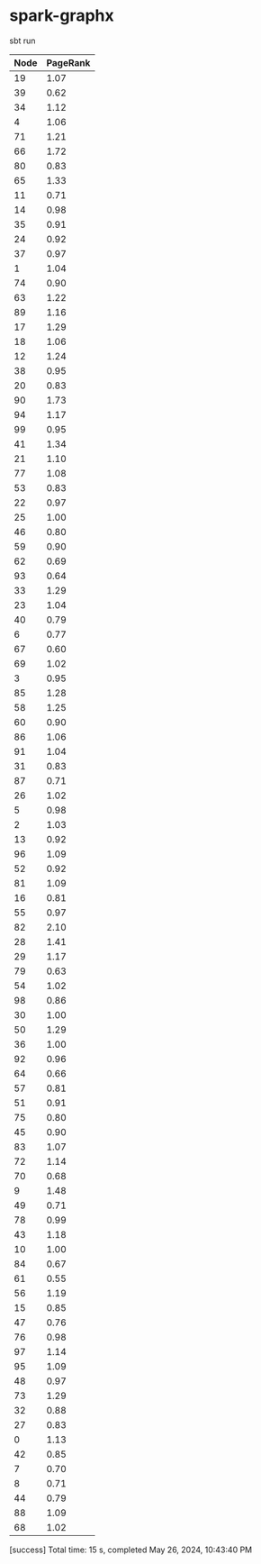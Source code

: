 # spark-graphx

sbt run

| Node | PageRank |
|------|----------|
| 19   | 1.07     |
| 39   | 0.62     |
| 34   | 1.12     |
| 4    | 1.06     |
| 71   | 1.21     |
| 66   | 1.72     |
| 80   | 0.83     |
| 65   | 1.33     |
| 11   | 0.71     |
| 14   | 0.98     |
| 35   | 0.91     |
| 24   | 0.92     |
| 37   | 0.97     |
| 1    | 1.04     |
| 74   | 0.90     |
| 63   | 1.22     |
| 89   | 1.16     |
| 17   | 1.29     |
| 18   | 1.06     |
| 12   | 1.24     |
| 38   | 0.95     |
| 20   | 0.83     |
| 90   | 1.73     |
| 94   | 1.17     |
| 99   | 0.95     |
| 41   | 1.34     |
| 21   | 1.10     |
| 77   | 1.08     |
| 53   | 0.83     |
| 22   | 0.97     |
| 25   | 1.00     |
| 46   | 0.80     |
| 59   | 0.90     |
| 62   | 0.69     |
| 93   | 0.64     |
| 33   | 1.29     |
| 23   | 1.04     |
| 40   | 0.79     |
| 6    | 0.77     |
| 67   | 0.60     |
| 69   | 1.02     |
| 3    | 0.95     |
| 85   | 1.28     |
| 58   | 1.25     |
| 60   | 0.90     |
| 86   | 1.06     |
| 91   | 1.04     |
| 31   | 0.83     |
| 87   | 0.71     |
| 26   | 1.02     |
| 5    | 0.98     |
| 2    | 1.03     |
| 13   | 0.92     |
| 96   | 1.09     |
| 52   | 0.92     |
| 81   | 1.09     |
| 16   | 0.81     |
| 55   | 0.97     |
| 82   | 2.10     |
| 28   | 1.41     |
| 29   | 1.17     |
| 79   | 0.63     |
| 54   | 1.02     |
| 98   | 0.86     |
| 30   | 1.00     |
| 50   | 1.29     |
| 36   | 1.00     |
| 92   | 0.96     |
| 64   | 0.66     |
| 57   | 0.81     |
| 51   | 0.91     |
| 75   | 0.80     |
| 45   | 0.90     |
| 83   | 1.07     |
| 72   | 1.14     |
| 70   | 0.68     |
| 9    | 1.48     |
| 49   | 0.71     |
| 78   | 0.99     |
| 43   | 1.18     |
| 10   | 1.00     |
| 84   | 0.67     |
| 61   | 0.55     |
| 56   | 1.19     |
| 15   | 0.85     |
| 47   | 0.76     |
| 76   | 0.98     |
| 97   | 1.14     |
| 95   | 1.09     |
| 48   | 0.97     |
| 73   | 1.29     |
| 32   | 0.88     |
| 27   | 0.83     |
| 0    | 1.13     |
| 42   | 0.85     |
| 7    | 0.70     |
| 8    | 0.71     |
| 44   | 0.79     |
| 88   | 1.09     |
| 68   | 1.02     |
[success] Total time: 15 s, completed May 26, 2024, 10:43:40 PM
